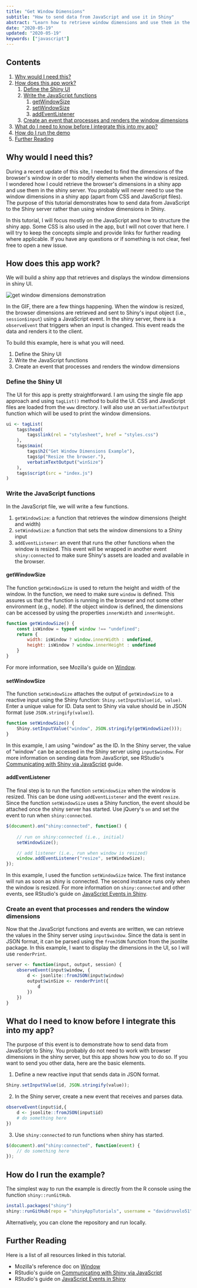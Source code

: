 ```yaml
---
title: "Get Window Dimensions"
subtitle: "How to send data from JavaScript and use it in Shiny"
abstract: "Learn how to retrieve window dimensions and use them in the Shiny server. You probably will never need to use window dimensions in R, but this tutorial demonstrates how to send data from JavaScript to R."
date: "2020-05-19"
updated: "2020-05-19"
keywords: ["javascript"]
---
```


## Contents

1. [Why would I need this?](#about)
2. [How does this app work?](#work)
    1. [Define the Shiny UI](#work-ui)
    2. [Write the JavaScript functions](#work-js)
        1. [getWindowSize](#work-js-winsize)
        2. [setWindowSize](#work-js-setwinsize)
        3. [addEventListener](#work-js-addevent)
    3. [Create an event that processes and renders the window dimensions](#work-define-server)
3. [What do I need to know before I integrate this into my app?](#know)
4. [How do I run the demo](#run)
5. [Further Reading](#further-reading)

<!-- endexcerpt -->

<span id="about" />

## Why would I need this?

During a recent update of this site, I needed to find the dimensions of the browser's window in order to modify elements when the window is resized. I wondered how I could retrieve the browser's dimensions in a shiny app and use them in the shiny server. You probably will never need to use the window dimensions in a shiny app (apart from CSS and JavaScript files). The purpose of this tutorial demonstrates how to send data from JavaScript to the Shiny server rather than using window dimensions in Shiny.

In this tutorial, I will focus mostly on the JavaScript and how to structure the shiny app. Some CSS is also used in the app, but I will not cover that here. I will try to keep the concepts simple and provide links for further reading where applicable. If you have any questions or if something is not clear, feel free to open a new issue.

<span id="work" />

## How does this app work?

We will build a shiny app that retrieves and displays the window dimensions in shiny UI.

![get window dimensions demonstration](get_window_dims.gif)

In the GIF, there are a few things happening. When the window is resized, the browser dimensions are retrieved and sent to Shiny's input object (i.e., `session$input`) using a JavaScript event. In the shiny server, there is a `observeEvent` that triggers when an input is changed. This event reads the data and renders it to the client. 

To build this example, here is what you will need.

1. Define the Shiny UI
2. Write the JavaScript functions
3. Create an event that processes and renders the window dimensions

<span id="work-ui" />

### Define the Shiny UI

The UI for this app is pretty straightforward. I am using the single file app approach and using `tagList()` method to build the UI. CSS and JavaScript files are loaded from the `www` directory. I will also use an `verbatimTextOutput` function which will be used to print the window dimensions.

```r
ui <- tagList(
    tags$head(
        tags$link(rel = "stylesheet", href = "styles.css")
    ),
    tags$main(
        tags$h2("Get Window Dimensions Example"),
        tags$p("Resize the browser."),
        verbatimTextOutput("winSize")
    ),
    tags$script(src = "index.js")
)
```

<span id="work-js" />

### Write the JavaScript functions

In the JavaScript file, we will write a few functions. 

1. `getWindowSize`: a function that retrieves the window dimensions (height and width)
2. `setWindowSize`: a function that sets the window dimensions to a Shiny input
3. `addEventListener`: an event that runs the other functions when the window is resized. This event will be wrapped in another event `shiny:connected` to make sure Shiny's assets are loaded and available in the browser.

<span id="work-js-winsize" />

#### getWindowSize

The function `getWindowSize` is used to return the height and width of the window. In the function, we need to make sure `window` is defined. This assures us that the function is running in the browser and not some other environment (e.g., node). If the object window is defined, the dimensions can be accessed by using the properties `innerWidth` and `innerHeight`.

```js
function getWindowSize() {
    const isWindow = typeof window !== "undefined";
    return {
        width: isWindow ? window.innerWidth : undefined,
        height: isWindow ? window.innerHeight : undefined
    }
}
```

For more information, see Mozilla's guide on [Window](https://developer.mozilla.org/en-US/docs/Web/API/Window).

<span id="work-js-setwinsize" />

#### setWindowSize

The function `setWindowSize` attaches the output of `getWindowSize` to a reactive input using the Shiny function: `Shiny.setInputValue(id, value)`. Enter a unique value for ID. Data sent to Shiny via value should be in JSON format (use `JSON.stringify(value)`).

```js
function setWindowSize() {
    Shiny.setInputValue("window", JSON.stringify(getWindowSize()));
}
```

In this example, I am using "window" as the ID. In the Shiny server, the value of "window" can be accessed in the Shiny server using `input$window`. For more information on sending data from JavaScript, see RStudio's [Communicating with Shiny via JavaScript](https://shiny.rstudio.com/articles/communicating-with-js.html) guide.

<span id="work-js-addevent" />

#### addEventListener

The final step is to run the function `setWindowSize` when the window is resized. This can be done using `addEventListener` and the event `resize`. Since the function `setWindowSize` uses a Shiny function, the event should be attached once the shiny server has started. Use jQuery's `on` and set the event to run when `shiny:connected`.

```js
$(document).on("shiny:connected", function() {
    
    // run on shiny:connected (i.e., initial)
    setWindowSize();

    // add listener (i.e., run when window is resized)
    window.addEventListener("resize", setWindowSize);
});
```

In this example, I used the function `setWindowSize` twice. The first instance will run as soon as shiny is connected. The second instance runs only when the window is resized. For more information on `shiny:connected` and other events, see RStudio's guide on [JavaScript Events in Shiny](https://shiny.rstudio.com/articles/js-events.html).

<span id="work-define-server" />

### Create an event that processes and renders the window dimensions

Now that the JavaScript functions and events are written, we can retrieve the values in the Shiny server using `input$window`. Since the data is sent in JSON format, it can be parsed using the `fromJSON` function from the jsonlite package. In this example, I want to display the dimensions in the UI, so I will use `renderPrint`.

```r
server <- function(input, output, session) {
    observeEvent(input$window, {
        d <- jsonlite::fromJSON(input$window)
        output$winSize <- renderPrint({
            d
        })
    })
}
```

<span id="know" />

## What do I need to know before I integrate this into my app?

The purpose of this event is to demonstrate how to send data from JavaScript to Shiny. You probably do not need to work with browser dimensions in the shiny server, but this app shows how you to do so. If you want to send you other data, here are the basic elements.

1. Define a new reactive input that sends data in JSON format.

```js
Shiny.setInputValue(id, JSON.stringify(value));
```

2. In the Shiny server, create a new event that receives and parses data.

```r
observeEvent(input$id,{
    d <- jsonlite::fromJSON(input$id)
    # do something here
})
```

3. Use `shiny:connected` to run functions when shiny has started.

```js
$(document).on("shiny:connected", function(event) {
    // do something here
});
```

<span id="run" />

## How do I run the example?

The simplest way to run the example is directly from the R console using the function `shiny::runGitHub`.

```r
install.packages("shiny")
shiny::runGitHub(repo = "shinyAppTutorials", username = "davidruvolo51", subdir = "get-window-dims")
```

Alternatively, you can clone the repository and run locally.

<span id="further-reading" />

## Further Reading

Here is a list of all resources linked in this tutorial.

- Mozilla's reference doc on [Window](https://developer.mozilla.org/en-US/docs/Web/API/Window)
- RStudio's guide on [Communicating with Shiny via JavaScript](https://shiny.rstudio.com/articles/communicating-with-js.html)
- RStudio's guide on [JavaScript Events in Shiny](https://shiny.rstudio.com/articles/js-events.html)